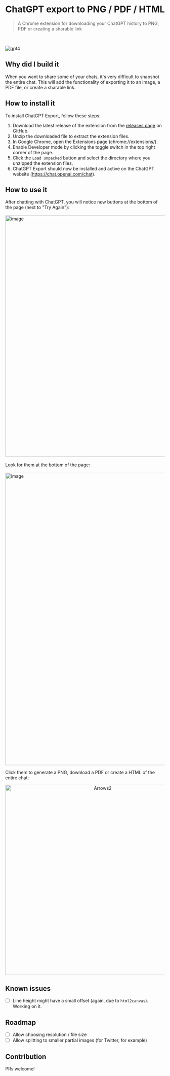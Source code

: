 # ChatGPT export to PNG / PDF / HTML
> A Chrome extension for downloading your ChatGPT history to PNG, PDF or creating a sharable link
<br/>

![gpt4](https://user-images.githubusercontent.com/7003853/205509643-2283f0fe-3643-4b74-98f6-a0f2489d75ef.gif)

## Why did I build it
When you want to share some of your chats, it's very difficult to snapshot the entire chat. This will add the functionality of exporting it to an image, a PDF file, or create a sharable link.

## How to install it

To install ChatGPT Export, follow these steps:

1. Download the latest release of the extension from the [releases page](https://github.com/liady/ChatGPT-pdf/releases) on GitHub.
2. Unzip the downloaded file to extract the extension files.
3. In Google Chrome, open the Extensions page (chrome://extensions/).
4. Enable Developer mode by clicking the toggle switch in the top right corner of the page.
5. Click the `Load unpacked` button and select the directory where you unzipped the extension files.
6. ChatGPT Export should now be installed and active on the ChatGPT website (https://chat.openai.com/chat).

## How to use it

After chatting with ChatGPT, you will notice new buttons at the bottom of the page (next to "Try Again"):
<br/><br/>
<img width="761" alt="image" src="https://user-images.githubusercontent.com/7003853/205524669-6e40f151-d544-4054-a9e5-c05f3dec57a2.png">
<br/><br/>
Look for them at the bottom of the page:
<br/><br/>
<img width="922" alt="image" src="https://user-images.githubusercontent.com/7003853/205524690-d2facc95-56ee-43ed-9413-be200f4f57b3.png">

Click them to generate a PNG, download a PDF or create a HTML of the entire chat:
<br/>
<center><img height="600" alt="Arrows2" src="https://user-images.githubusercontent.com/7003853/205508289-fb56f028-021e-4ca5-8dc4-a65626888760.png"></center>

## Known issues
- [ ] Line height might have a small offset (again, due to `html2canvas`). Working on it.

## Roadmap
- [ ] Allow choosing resolution / file size
- [ ] Allow splitting to smaller partial images (for Twitter, for example)

## Contribution
PRs welcome!
